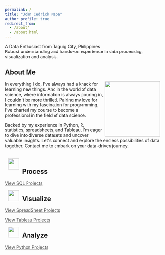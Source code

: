 ```yaml
---
permalink: /
title: "John Cedrick Napa"
author_profile: true
redirect_from:
  - /about/
  - /about.html
---
```


A Data Enthusiast from Taguig City, Philippines  
Robust understanding and hands-on experience in data processing, visualization and analysis.

## About Me

<img align="right" width="180" src="https://johnnapa.github.io/images/new/Bg_1.png" />
In everything I do, I've always had a knack for learning new things. And in the world of data science, where information is always pouring in, I couldn't be more thrilled. Pairing my love for learning with my fascination for programming, I've charted my course to become a professional in the field of data science.

Backed by my experience in Python, R, statistics, spreadsheets, and Tableau, I'm eager to dive into diverse datasets and uncover valuable insights. Let's connect and explore the endless possibilities of data together. Contact me to embark on your data-driven journey.
<br>
<br>
<br>
<img align="left" width="35" hspace="10" src="https://johnnapa.github.io/images/new/chart_3.png" />

## Process

<a href="https://johnnapa.github.io//portfolio/sql_projects" style="color: #545454; text-decoration: underline;text-decoration-style: dotted;"> View SQL Projects </a>

<img align="left" width="35" hspace="10" src="https://johnnapa.github.io/images/new/chart_2.png" />

## Visualize

<a href="https://johnnapa.github.io//portfolio/spreadsheet_projects" style="color: #545454; text-decoration: underline;text-decoration-style: dotted;"> View SpreadSheet Projects </a>

<a href="https://johnnapa.github.io//portfolio/tableau_projects" style="color: #545454; text-decoration: underline;text-decoration-style: dotted;"> View Tableau Projects </a>

<img align="left" width="35" hspace="10" src="https://johnnapa.github.io/images/new/chart_1.png" />

## Analyze

<a href="https://johnnapa.github.io//portfolio/python_projects" style="color: #545454; text-decoration: underline;text-decoration-style: dotted;"> View Python Projects </a>
